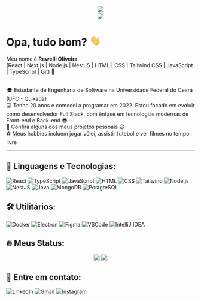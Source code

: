<div align="center">
  <img height="150" src="https://i.pinimg.com/originals/21/11/61/21116158daaeb1459b4ec0758505e1ad.gif" />
</div>

<div align="center">
  <img src="https://visitor-badge.laobi.icu/badge?page_id=RewelliOliveira.RewelliOliveira" />
</div>

<h1 align="left">
  Opa, tudo bom? 
  <img src="https://github.com/ABSphreak/ABSphreak/blob/master/gifs/Hi.gif?raw=true" width="30px" />
</h1>



<p align="left">
  Meu nome é <strong>Rewelli Oliveira</strong><br>
  (React | Next.js | Node.js | NestJS | HTML | CSS | Tailwind CSS | JavaScript | TypeScript | Git) 🚀<br><br>

  🎓 Estudante de Engenharia de Software na Universidade Federal do Ceará (UFC - Quixadá)<br>
  💻 Tenho 20 anos e comecei a programar em 2022. Estou focado em evoluir como desenvolvedor Full Stack, com ênfase em tecnologias modernas de Front-end e Back-end 😎<br>
  📂 Confira alguns dos meus projetos pessoais 😃<br>
  ⚽ Meus hobbies incluem jogar vôlei, assistir futebol e ver filmes no tempo livre
</p>

---

## 🚀 Linguagens e Tecnologias:

<p>
  <img src="https://skillicons.dev/icons?i=react&theme=dark" title="React"/>
  <img src="https://skillicons.dev/icons?i=typescript&theme=dark" title="TypeScript"/>
  <img src="https://skillicons.dev/icons?i=javascript&theme=dark" title="JavaScript"/>
  <img src="https://skillicons.dev/icons?i=html&theme=dark" title="HTML"/>
  <img src="https://skillicons.dev/icons?i=css&theme=dark" title="CSS"/>
  <img src="https://skillicons.dev/icons?i=tailwind&theme=dark" title="Tailwind"/>
  <img src="https://skillicons.dev/icons?i=nodejs&theme=dark" title="Node.js"/>
  <img src="https://skillicons.dev/icons?i=nest&theme=dark" title="NestJS"/>
  <img src="https://skillicons.dev/icons?i=java&theme=dark" title="Java"/>
  <img src="https://skillicons.dev/icons?i=mongodb&theme=dark" title="MongoDB"/>
  <img src="https://skillicons.dev/icons?i=postgresql&theme=dark" title="PostgreSQL"/>
</p>

## 🛠️ Utilitários:

<p>
  <img src="https://skillicons.dev/icons?i=docker&theme=dark" title="Docker"/>
  <img src="https://skillicons.dev/icons?i=electron&theme=dark" title="Electron"/>
  <img src="https://skillicons.dev/icons?i=figma&theme=dark" title="Figma"/>
  <img src="https://skillicons.dev/icons?i=vscode&theme=dark" title="VSCode"/>
  <img src="https://skillicons.dev/icons?i=idea&theme=dark" title="IntelliJ IDEA"/>
</p>

## 🔥 Meus Status:

<p align="center">
  <img src="https://github-readme-stats.vercel.app/api?username=RewelliOliveira&show_icons=true&theme=tokyonight&include_all_commits=true" />
  <img src="https://github-readme-stats.vercel.app/api/top-langs/?username=RewelliOliveira&layout=compact&theme=tokyonight" />
</p>

## 🤝 Entre em contato:

<p>
  <a href="https://www.linkedin.com/in/rewelli-oliveira-333639260/" target="_blank">
    <img src="https://skillicons.dev/icons?i=linkedin&theme=dark" title="LinkedIn"/>
  </a>
  <a href="mailto:rewellixs@gmail.com">
    <img src="https://skillicons.dev/icons?i=gmail&theme=dark" title="Gmail"/>
  </a>
  <a href="https://www.instagram.com/rewelli_dev/" target="_blank">
    <img src="https://skillicons.dev/icons?i=instagram&theme=dark" title="Instagram"/>
  </a>
</p>
